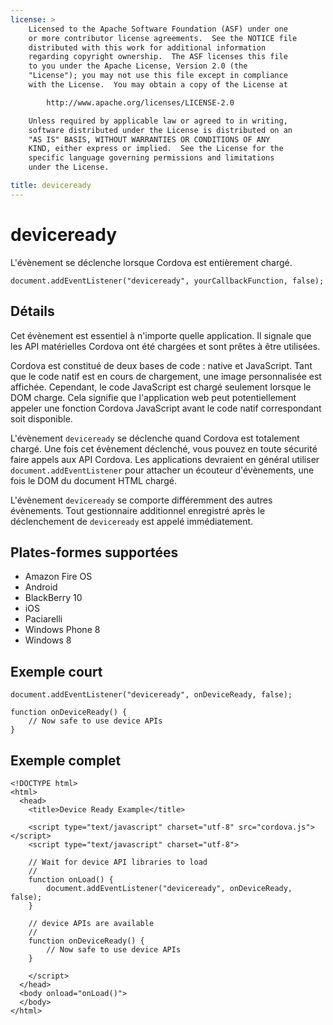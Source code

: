 ```yaml
---
license: >
    Licensed to the Apache Software Foundation (ASF) under one
    or more contributor license agreements.  See the NOTICE file
    distributed with this work for additional information
    regarding copyright ownership.  The ASF licenses this file
    to you under the Apache License, Version 2.0 (the
    "License"); you may not use this file except in compliance
    with the License.  You may obtain a copy of the License at

        http://www.apache.org/licenses/LICENSE-2.0

    Unless required by applicable law or agreed to in writing,
    software distributed under the License is distributed on an
    "AS IS" BASIS, WITHOUT WARRANTIES OR CONDITIONS OF ANY
    KIND, either express or implied.  See the License for the
    specific language governing permissions and limitations
    under the License.

title: deviceready
---
```


# deviceready

L'évènement se déclenche lorsque Cordova est entièrement chargé.

    document.addEventListener("deviceready", yourCallbackFunction, false);
    

## Détails

Cet évènement est essentiel à n'importe quelle application. Il signale que les API matérielles Cordova ont été chargées et sont prêtes à être utilisées.

Cordova est constitué de deux bases de code : native et JavaScript. Tant que le code natif est en cours de chargement, une image personnalisée est affichée. Cependant, le code JavaScript est chargé seulement lorsque le DOM charge. Cela signifie que l'application web peut potentiellement appeler une fonction Cordova JavaScript avant le code natif correspondant soit disponible.

L'évènement `deviceready` se déclenche quand Cordova est totalement chargé. Une fois cet évènement déclenché, vous pouvez en toute sécurité faire appels aux API Cordova. Les applications devraient en général utiliser `document.addEventListener` pour attacher un écouteur d'évènements, une fois le DOM du document HTML chargé.

L'évènement `deviceready` se comporte différemment des autres évènements. Tout gestionnaire additionnel enregistré après le déclenchement de `deviceready` est appelé immédiatement.

## Plates-formes supportées

*   Amazon Fire OS
*   Android
*   BlackBerry 10
*   iOS
*   Paciarelli
*   Windows Phone 8
*   Windows 8

## Exemple court

    document.addEventListener("deviceready", onDeviceReady, false);
    
    function onDeviceReady() {
        // Now safe to use device APIs
    }
    

## Exemple complet

    <!DOCTYPE html>
    <html>
      <head>
        <title>Device Ready Example</title>
    
        <script type="text/javascript" charset="utf-8" src="cordova.js"></script>
        <script type="text/javascript" charset="utf-8">
    
        // Wait for device API libraries to load
        //
        function onLoad() {
            document.addEventListener("deviceready", onDeviceReady, false);
        }
    
        // device APIs are available
        //
        function onDeviceReady() {
            // Now safe to use device APIs
        }
    
        </script>
      </head>
      <body onload="onLoad()">
      </body>
    </html>